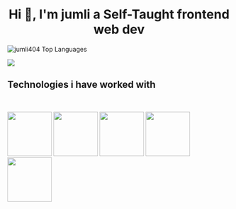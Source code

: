 <h1 align="center">Hi 👋, I'm jumli  a  Self-Taught  frontend web dev  </h1>


<p>
    <img 
        src="https://github-readme-stats.vercel.app/api/top-langs?username=jumlid&show_icons=true&locale=en&layout=compact&theme=dark" 
        alt="jumli404 Top Languages" /> 
</p>
<img src="https://media3.giphy.com/media/t61vMoROK0qMv3dyer/giphy.gif?cid=6c09b952qvf7e9cyxm5ek57ijbubnvt34sh6mj0o2n7dna20&ep=v1_internal_gif_by_id&rid=giphy.gif&ct=g"> </img>

<h2>Technologies i have worked with</h2>

 <br>




 <img width="100px" src="https://static-00.iconduck.com/assets.00/nodejs-icon-2048x1254-fc24w6ld.png"></img>
<img width="100px" src="https://files.raycast.com/g4bdf2ysm8hh9k906wuf7iv92f7x"></img>
<img width="100px" src="https://cdn.iconscout.com/icon/free/png-256/free-javascript-logo-icon-download-in-svg-png-gif-file-formats--brand-company-business-brands-pack-logos-icons-2284965.png?f=webp"></img>
<img width="100px" src="https://cdn.iconscout.com/icon/free/png-256/free-html-logo-icon-download-in-svg-png-gif-file-formats--technology-social-media-vol-3-pack-logos-icons-3030115.png?f=webp&w=256"></img>
<img width="100px" src="https://cdn-icons-png.flaticon.com/512/919/919826.png"  ></img>


 






